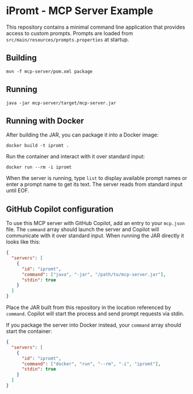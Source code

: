 # iPromt - MCP Server Example

This repository contains a minimal command line application that provides access to custom prompts.
Prompts are loaded from `src/main/resources/prompts.properties` at startup.

## Building

```
mvn -f mcp-server/pom.xml package
```

## Running

```
java -jar mcp-server/target/mcp-server.jar
```

## Running with Docker

After building the JAR, you can package it into a Docker image:

```
docker build -t ipromt .
```

Run the container and interact with it over standard input:

```
docker run --rm -i ipromt
```

When the server is running, type `list` to display available prompt names or enter a prompt name to get its text. The server reads from standard input until EOF.


## GitHub Copilot configuration

To use this MCP server with GitHub Copilot, add an entry to your `mcp.json` file. The `command` array should launch the server and Copilot will communicate with it over standard input. When running the JAR directly it looks like this:

```json
{
  "servers": [
    {
      "id": "ipromt",
      "command": ["java", "-jar", "/path/to/mcp-server.jar"],
      "stdin": true
    }
  ]
}
```

Place the JAR built from this repository in the location referenced by `command`. Copilot will start the process and send prompt requests via stdin.

If you package the server into Docker instead, your `command` array should start the container:

```json
{
  "servers": [
    {
      "id": "ipromt",
      "command": ["docker", "run", "--rm", "-i", "ipromt"],
      "stdin": true
    }
  ]
}
```


